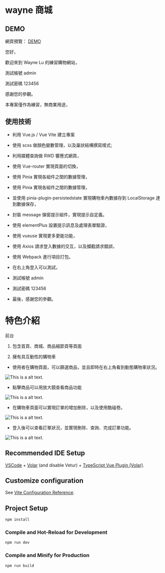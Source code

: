 # wayne 商城

## DEMO

網頁預覽： [DEMO](https://wayne23123.github.io/wayneshop/)

您好，

歡迎來到 Wayne Lu 的練習購物網站，

測試帳號 admin

測試密碼 123456

感謝您的參觀。

本專案僅作為練習，無商業用途，

## 使用技術

- 利用 Vue.js / Vue Vite 建立專案

- 使用 scss 做顏色變數管理，以及巢狀結構撰寫樣式;

- 利用媒體查詢做 RWD 響應式網頁，

- 使用 Vue-router 實現頁面的切換，

- 使用 Pinia 實現各組件之間的數據管理，

- 使用 Pinia 實現各組件之間的數據管理，

- 並使用 pinia-plugin-persistedstate 實現購物車內數據存到 LocalStorage 達到數據保存，

- 封裝 message 彈窗提示組件，實現提示自定義。

- 使用 elementPlus 設置提示訊息及處理表單驗證，

- 使用 vueuse 實現更多更能功能，

- 使用 Axios 請求登入數據的交互，以及攔截請求錯誤，

- 使用 Webpack 進行項目打包。

- 在右上角登入可以測試，

- 測試帳號 admin

- 測試密碼 123456

- 最後，感謝您的參觀。

# 特色介紹

前台

1. 包含首頁、商城、商品細節頁等頁面

2. 擁有具互動性的購物車

- 使用者在購物頁面，可以篩選商品，並且即時在右上角看到動態購物車狀況。

![This is a alt text.](https://imgur.com/PUCyFrk.jpg)

- 點擊商品可以用放大鏡查看商品功能

![This is a alt text.](https://imgur.com/gallery/SfP4r8x)

- 在購物車頁面可以實現訂單的增加刪除，以及使用酷碰卷。

![This is a alt text.](https://imgur.com/gallery/oTz3Ip6)

- 登入後可以查看訂單狀況，並實現刪除、查詢、完成訂單功能。

![This is a alt text.](https://imgur.com/gallery/Dcoihtf)

## Recommended IDE Setup

[VSCode](https://code.visualstudio.com/) + [Volar](https://marketplace.visualstudio.com/items?itemName=Vue.volar) (and disable Vetur) + [TypeScript Vue Plugin (Volar)](https://marketplace.visualstudio.com/items?itemName=Vue.vscode-typescript-vue-plugin).

## Customize configuration

See [Vite Configuration Reference](https://vitejs.dev/config/).

## Project Setup

```sh
npm install
```

### Compile and Hot-Reload for Development

```sh
npm run dev
```

### Compile and Minify for Production

```sh
npm run build
```
